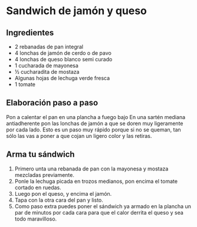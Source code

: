 # Sandwich de jamón y queso
## Ingredientes
- 2 rebanadas de pan integral
- 4 lonchas de jamón de cerdo o de pavo
- 4 lonchas de queso blanco semi curado
- 1 cucharada de mayonesa
- ½ cucharadita de mostaza
- Algunas hojas de lechuga verde fresca
- 1 tomate

## Elaboración paso a paso
Pon a calentar el pan en una plancha a fuego bajo
En una sartén mediana antiadherente pon las lonchas de jamón a que se doren muy ligeramente por cada lado. Esto es un paso muy rápido porque si no se queman, tan sólo las vas a poner a que cojan un ligero color y las retiras.

## Arma tu sándwich
1. Primero unta una rebanada de pan con la mayonesa y mostaza mezcladas previamente.
2. Ponle la lechuga picada en trozos medianos, pon encima el tomate cortado en ruedas.
3. Luego pon el queso, y encima el jamón.
4. Tapa con la otra cara del pan y listo.
5. Como paso extra puedes poner el sándwich ya armado en la plancha un par de minutos por cada cara para que el calor derrita el queso y sea todo maravilloso.